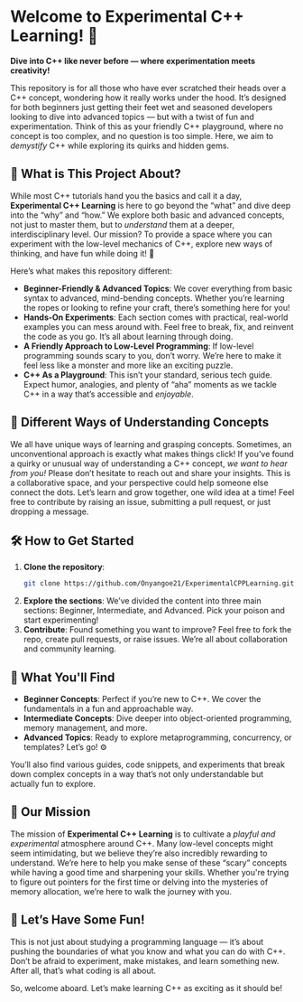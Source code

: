 # Welcome to Experimental C++ Learning! 🌟

**Dive into C++ like never before — where experimentation meets creativity!**

This repository is for all those who have ever scratched their heads over a C++ concept, wondering how it really works under the hood. It’s designed for both beginners just getting their feet wet and seasoned developers looking to dive into advanced topics — but with a twist of fun and experimentation. Think of this as your friendly C++ playground, where no concept is too complex, and no question is too simple. Here, we aim to *demystify* C++ while exploring its quirks and hidden gems.

## 🎯 What is This Project About?

While most C++ tutorials hand you the basics and call it a day, **Experimental C++ Learning** is here to go beyond the “what” and dive deep into the “why” and “how.” We explore both basic and advanced concepts, not just to master them, but to *understand* them at a deeper, interdisciplinary level. Our mission? To provide a space where you can experiment with the low-level mechanics of C++, explore new ways of thinking, and have fun while doing it! 🚀

Here’s what makes this repository different:
- **Beginner-Friendly & Advanced Topics**: We cover everything from basic syntax to advanced, mind-bending concepts. Whether you’re learning the ropes or looking to refine your craft, there’s something here for you!
- **Hands-On Experiments**: Each section comes with practical, real-world examples you can mess around with. Feel free to break, fix, and reinvent the code as you go. It’s all about learning through doing.
- **A Friendly Approach to Low-Level Programming**: If low-level programming sounds scary to you, don’t worry. We’re here to make it feel less like a monster and more like an exciting puzzle.
- **C++ As a Playground**: This isn’t your standard, serious tech guide. Expect humor, analogies, and plenty of “aha” moments as we tackle C++ in a way that’s accessible and *enjoyable*.

## 🧠 Different Ways of Understanding Concepts

We all have unique ways of learning and grasping concepts. Sometimes, an unconventional approach is exactly what makes things click! If you’ve found a quirky or unusual way of understanding a C++ concept, *we want to hear from you!* Please don’t hesitate to reach out and share your insights. This is a collaborative space, and your perspective could help someone else connect the dots. Let’s learn and grow together, one wild idea at a time! Feel free to contribute by raising an issue, submitting a pull request, or just dropping a message.

## 🛠 How to Get Started

1. **Clone the repository**:   
    ```bash
    git clone https://github.com/Onyangoe21/ExperimentalCPPLearning.git
    ```
2. **Explore the sections**: We’ve divided the content into three main sections: Beginner, Intermediate, and Advanced. Pick your poison and start experimenting!
3. **Contribute**: Found something you want to improve? Feel free to fork the repo, create pull requests, or raise issues. We’re all about collaboration and community learning.

## 📂 What You'll Find

- **Beginner Concepts**: Perfect if you’re new to C++. We cover the fundamentals in a fun and approachable way.
- **Intermediate Concepts**: Dive deeper into object-oriented programming, memory management, and more.
- **Advanced Topics**: Ready to explore metaprogramming, concurrency, or templates? Let’s go! ⚙️

You’ll also find various guides, code snippets, and experiments that break down complex concepts in a way that’s not only understandable but actually fun to explore.

## 🚀 Our Mission

The mission of **Experimental C++ Learning** is to cultivate a *playful and experimental* atmosphere around C++. Many low-level concepts might seem intimidating, but we believe they’re also incredibly rewarding to understand. We’re here to help you make sense of these “scary” concepts while having a good time and sharpening your skills. Whether you're trying to figure out pointers for the first time or delving into the mysteries of memory allocation, we’re here to walk the journey with you.

## 🎉 Let’s Have Some Fun!

This is not just about studying a programming language — it’s about pushing the boundaries of what you know and what you can do with C++. Don’t be afraid to experiment, make mistakes, and learn something new. After all, that’s what coding is all about.

So, welcome aboard. Let’s make learning C++ as exciting as it should be!
